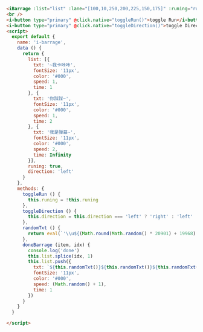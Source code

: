 <template>
  <article>
    <iBarrage :list="list" :lane="[100,10,250,200,225,150,175]" :runing="runing" :direction="direction" @done="doneBarrage"></iBarrage>
    <br />
    <i-button type="primary" @click.native="toggleRun()">toggle Run</i-button>
    <i-button type="primary" @click.native="toggleDirection()">toggle Direction</i-button>
    <h3>props</h3>
    <table class="bordered responsive-table">
      <thead>
        <th>属性</th>
        <th>说明</th>
        <th>类型</th>
        <th>默认值</th>
      </thead>
      <tbody>
        <tr>
          <td>direction</td>
          <td>方向</td>
          <td>String</td>
          <td>left</td>
        </tr>
        <tr>
          <td>list</td>
          <td>弹幕数据</td>
          <td>Array</td>
          <td>[]</td>
        </tr>
        <tr>
          <td>lane</td>
          <td>弹幕漂流的Y坐标</td>
          <td>Array</td>
          <td>[]</td>
        </tr>
        <tr>
          <td>runing</td>
          <td>是否运行</td>
          <td>Boolean</td>
          <td>true</td>
        </tr>
      </tbody>
    </table>
    <h3>Event</h3>
    <table class="bordered responsive-table">
      <thead>
        <th>属性</th>
        <th>说明</th>
        <th>类型</th>
        <th>默认值</th>
      </thead>
      <tbody>
        <tr>
          <td>done</td>
          <td>弹幕结束的回掉</td>
          <td>function</td>
          <td>(item, index) => {}</td>
        </tr>
      </tbody>
    </table>
    <h3>list的对象参数</h3>
    <table class="bordered responsive-table">
      <thead>
        <th>属性</th>
        <th>说明</th>
        <th>类型</th>
        <th>例子</th>
      </thead>
      <tbody>
        <tr>
          <td>txt</td>
          <td>文字</td>
          <td>String</td>
          <td>我是弹幕</td>
        </tr>
        <tr>
          <td>fontSize</td>
          <td>文字大小</td>
          <td>String</td>
          <td>11px</td>
        </tr>
        <tr>
          <td>color</td>
          <td>颜色</td>
          <td>HEX</td>
          <td>#000</td>
        </tr>
        <tr>
          <td>speed</td>
          <td>速度</td>
          <td>Number</td>
          <td>1</td>
        </tr>
        <tr>
          <td>time</td>
          <td>次数</td>
          <td>Number</td>
          <td>Infinity （表示无穷大）</td>
        </tr>
      </tbody>
    </table>
  </article>
</template>
<script>
  import iBarrage from 'i-ui/lib/iBarrage'
  export default {
    name: 'i-barrage',
    components: {
      iBarrage
    },
    data () {
      return {
        list: [{
          txt: '~我卡咔咔',
          fontSize: '11px',
          color: '#000',
          speed: 1,
          time: 1
        }, {
          txt: '你踩踩~',
          fontSize: '11px',
          color: '#000',
          speed: 1,
          time: 2
        }, {
          txt: '我是弹幕~',
          fontSize: '11px',
          color: '#000',
          speed: 2,
          time: Infinity
        }],
        runing: true,
        direction: 'left'
      }
    },
    methods: {
      toggleRun () {
        this.runing = !this.runing
      },
      toggleDirection () {
        this.direction = this.direction === 'left' ? 'right' : 'left'
      },
      randomTxt () {
        return eval(`'\\u${(Math.round(Math.random() * 20901) + 19968).toString(16)}'`)  //eslint-disable-line
      },
      doneBarrage (item, idx) {
        console.log('done')
        this.list.splice(idx, 1)
        this.list.push({
          txt: `${this.randomTxt()}${this.randomTxt()}${this.randomTxt()}${this.randomTxt()}`,
          fontSize: '11px',
          color: '#000',
          speed: (Math.random() + 1),
          time: 1
        })
      }
    }
  }

</script>
<style>
  .i-barrage {
    width: 300px;
    height: 300px;
  }
</style>

```html
<iBarrage :list="list" :lane="[100,10,250,200,225,150,175]" :runing="runing" :direction="direction" @done="doneBarrage"></iBarrage>
<br />
<i-button type="primary" @click.native="toggleRun()">toggle Run</i-button>
<i-button type="primary" @click.native="toggleDirection()">toggle Direction</i-button>
<script>
  export default {
    name: 'i-barrage',
    data () {
      return {
        list: [{
          txt: '~我卡咔咔',
          fontSize: '11px',
          color: '#000',
          speed: 1,
          time: 1
        }, {
          txt: '你踩踩~',
          fontSize: '11px',
          color: '#000',
          speed: 1,
          time: 2
        }, {
          txt: '我是弹幕~',
          fontSize: '11px',
          color: '#000',
          speed: 2,
          time: Infinity
        }],
        runing: true,
        direction: 'left'
      }
    },
    methods: {
      toggleRun () {
        this.runing = !this.runing
      },
      toggleDirection () {
        this.direction = this.direction === 'left' ? 'right' : 'left'
      },
      randomTxt () {
        return eval(`'\\u${(Math.round(Math.random() * 20901) + 19968).toString(16)}'`)  //eslint-disable-line
      },
      doneBarrage (item, idx) {
        console.log('done')
        this.list.splice(idx, 1)
        this.list.push({
          txt: `${this.randomTxt()}${this.randomTxt()}${this.randomTxt()}${this.randomTxt()}`,
          fontSize: '11px',
          color: '#000',
          speed: (Math.random() + 1),
          time: 1
        })
      }
    }
  }

</script>
```
